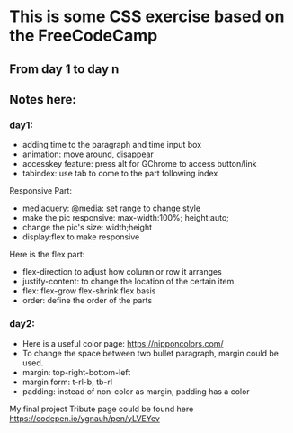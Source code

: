 # This is some CSS exercise based on the FreeCodeCamp
## From day 1 to day n
## Notes here:
### day1:
* adding time to the paragraph and time input box
* animation: move around, disappear
* accesskey feature: press alt for GChrome to access button/link
* tabindex: use tab to come to the part following index

Responsive Part:

* mediaquery: @media: set range to change style
* make the pic responsive: max-width:100%; height:auto;
* change the pic's size: width;height
* display:flex to make responsive

Here is the flex part:

* flex-direction to adjust how column or row it arranges
* justify-content: to change the location of the certain item
* flex: flex-grow flex-shrink flex basis
* order: define the order of the parts

### day2:
* Here is a useful color page: https://nipponcolors.com/
* To change the space between two bullet paragraph, margin could be used.
* margin: top-right-bottom-left
* margin form: t-rl-b, tb-rl
* padding: instead of non-color as margin, padding has a color

My final project Tribute page could be found here
https://codepen.io/ygnauh/pen/yLVEYev
